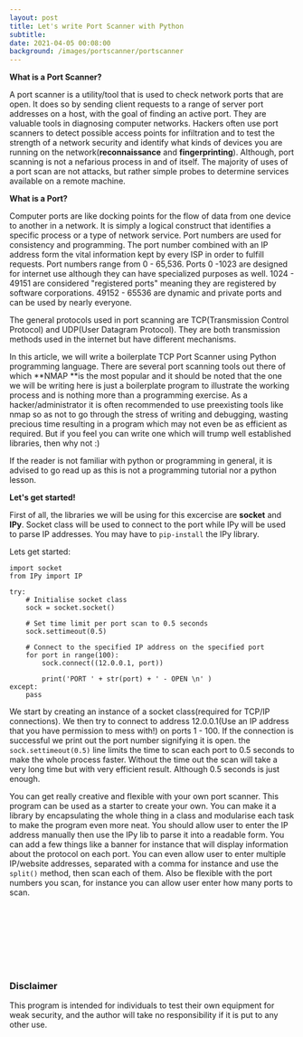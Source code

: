 ```yaml
---
layout: post
title: Let's write Port Scanner with Python
subtitle:
date: 2021-04-05 00:08:00
background: /images/portscanner/portscanner
---
```

**What is a Port Scanner?**

A port scanner is a utility/tool that is used to check network ports that are open. It does so by sending client requests to a range of server port addresses on a host, with the goal of finding an active port. They are valuable tools in diagnosing computer networks. Hackers often use port scanners to detect possible access points for infiltration and to test the strength of a network security and identify what kinds of devices you are running on the network(**reconnaissance** and **fingerprinting**). Although, port scanning is not a nefarious process in and of itself. The majority of uses of a port scan are not attacks, but rather simple probes to determine services available on a remote machine.

**What is a Port?**

Computer ports are like docking points for the flow of data from one device to another in a network. It is simply a logical construct that identifies a specific process or a type of network service. Port numbers are used for consistency and programming. The port number combined with an IP address form the vital information kept by every ISP in order to fulfill requests. Port numbers range from 0 - 65,536. Ports 0 -1023 are designed for internet use although they can have specialized purposes as well. 1024 - 49151 are considered "registered ports" meaning they are registered by software corporations. 49152 - 65536 are dynamic and private ports and can be used by nearly everyone.

The general protocols used in port scanning are TCP(Transmission Control Protocol) and UDP(User Datagram Protocol). They are both transmission methods used in the internet but have different mechanisms.

In this article, we will write a boilerplate TCP Port Scanner using Python programming language. There are several port scanning tools out there of which **NMAP&nbsp;**is the most popular and it should be noted that the one we will be writing here is just a boilerplate program to illustrate the working process and is nothing more than a programming exercise. As a hacker/administrator it is often recommended to use preexisting tools like nmap so as not to go through the stress of writing and debugging, wasting precious time resulting in a program which may not even be as efficient as required. But if you feel you can write one which will trump well established libraries, then why not :)

If the reader is not familiar with python or programming in general, it is advised to go read up as this is not a programming tutorial nor a python lesson.

**Let's get started\!**

First of all, the libraries we will be using for this excercise are **socket** and **IPy**. Socket class will be used to connect to the port while IPy will be used to parse IP addresses. You may have to `pip-install` the IPy library.

Lets get started:

~~~
import socket
from IPy import IP

try:
    # Initialise socket class
    sock = socket.socket()

    # Set time limit per port scan to 0.5 seconds
    sock.settimeout(0.5)

    # Connect to the specified IP address on the specified port
    for port in range(100):
        sock.connect((12.0.0.1, port))

        print('PORT ' + str(port) + ' - OPEN \n' )
except:
    pass
~~~

We start by creating an instance of a socket class(required for TCP/IP connections). We then try to connect to address 12.0.0.1(Use an IP address that you have permission to mess with\!) on ports 1 - 100. If the connection is successful we print out the port number signifying it is open. the `sock.settimeout(0.5)` line limits the time to scan each port to 0.5 seconds to make the whole process faster. Without the time out the scan will take a very long time but with very efficient result. Although 0.5 seconds is just enough.

You can get really creative and flexible with your own port scanner. This program can be used as a starter to create your own. You can make it a library by encapsulating the whole thing in a class and modularise each task to make the program even more neat. You should allow user to enter the IP address manually then use the IPy lib to parse it into a readable form. You can add a few things like a banner for instance that will display information about the protocol on each port. You can even allow user to enter multiple IP/website addresses, separated with a comma for instance and use the `split()` method, then scan each of them. Also be flexible with the port numbers you scan, for instance you can allow user enter how many ports to scan.

&nbsp;

&nbsp;

&nbsp;

&nbsp;

### Disclaimer

This program is intended for individuals to test their own equipment for weak security, and the author will take no responsibility if it is put to any other use.

